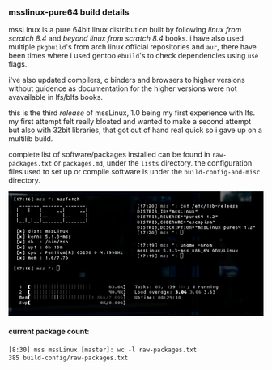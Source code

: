 ### msslinux-pure64 build details
mssLinux is a pure 64bit linux distribution built by following *linux from scratch 8.4* and *beyond linux from scratch 8.4* books. i have also used multiple `pkgbuild`'s from arch linux official repositories and `aur`, there have been times where i used gentoo `ebuild`'s to check dependencies using `use` flags.

i've also updated compilers, c binders and browsers to higher versions without guidence as documentation for the higher versions were not avavailable in lfs/blfs books.

this is the third *release* of mssLinux, 1.0 being my first experience with lfs. my first attempt felt really bloated and wanted to make a second attempt but also with 32bit libraries, that got out of hand real quick so i gave up on a multilib build.

complete list of software/packages installed can be found in `raw-packages.txt` or `packages.md`, under the `lists` directory. the configuration files used to set up or compile software is under the `build-config-and-misc` directory.

![yes](assets/fetch.png)

#### current package count:
```
[8:30] mss mssLinux [master]: wc -l raw-packages.txt
385 build-config/raw-packages.txt
```

